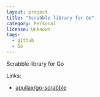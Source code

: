 ```yaml
---
layout: project
title: "Scrabble library for Go"
category: Personal
license: Unknown
tags:
  - github
  - Go
---
```


Scrabble library for Go

Links:

* [aquilax/go-scrabble](https://github.com/aquilax/go-scrabble)
